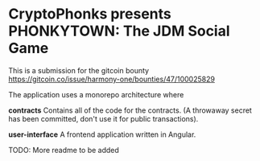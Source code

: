# CryptoPhonks presents PHONKYTOWN: The JDM Social Game

This is a submission for the gitcoin bounty https://gitcoin.co/issue/harmony-one/bounties/47/100025829

The application uses a monorepo architecture where

**contracts** Contains all of the code for the contracts. (A throwaway secret has been committed, don't use it for public transactions).

**user-interface** A frontend application written in Angular.

TODO: More readme to be added
